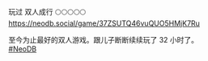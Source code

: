 <p>玩过 双人成行  🌕🌕🌕🌕🌕  <br /><a href="https://neodb.social/game/37ZSUTQ46vuQUO5HMjK7Ru" target="_blank" rel="nofollow noopener" translate="no"><span class="invisible">https://</span><span class="ellipsis">neodb.social/game/37ZSUTQ46vuQ</span><span class="invisible">UO5HMjK7Ru</span></a></p><p>至今为止最好的双人游戏。跟儿子断断续续玩了 32 小时了。<br /><a href="https://e5n.cc/tags/NeoDB" class="mention hashtag" rel="tag">#<span>NeoDB</span></a></p>